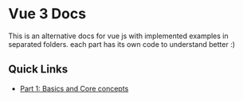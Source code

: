 # Vue 3 Docs
This is an alternative docs for vue js with implemented examples in separated folders.
each part has its own code to understand better :)

## Quick Links
* <a href="https://github.com/sinarajabpour1998/vue-docs/tree/master/Basics%20and%20Core%20concepts">Part 1: Basics and Core concepts</a>